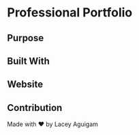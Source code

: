 # Professional Portfolio

## Purpose


## Built With


## Website


## Contribution



Made with ❤️ by Lacey Aguigam
